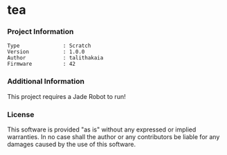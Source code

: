 tea
================



### Project Information
```
Type              : Scratch
Version           : 1.0.0
Author            : talithakaia
Firmware          : 42
```

### Additional Information
This project requires a Jade Robot to run!

### License
This software is provided "as is" without any expressed or implied warranties.  In no case shall the author or any contributors be liable for any damages caused by the use of this software.

